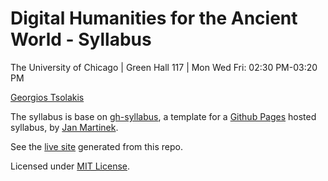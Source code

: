 # Digital Humanities for the Ancient World - Syllabus

The University of Chicago | Green Hall 117 | Mon Wed Fri: 02:30 PM-03:20 PM

[Georgios Tsolakis](https://tsolakisgeo.github.io/)

The syllabus is base on [gh-syllabus](https://github.com/jan-martinek/gh-syllabus), a template for a [Github Pages](https://pages.github.com) hosted syllabus, by [Jan Martinek](https://github.com/jan-martinek/gh-syllabus/tree/gh-pages).

See the [live site](https://tsolakisgeo.github.io/DHAW2022/) generated from this repo.

Licensed under [MIT License](./LICENSE).
